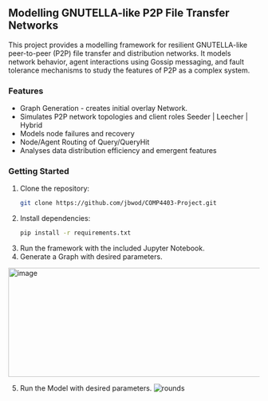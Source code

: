 ## Modelling GNUTELLA-like P2P File Transfer Networks
This project provides a modelling framework for resilient GNUTELLA-like peer-to-peer (P2P) file transfer and distribution networks. It models network behavior, agent interactions using Gossip messaging, and fault tolerance mechanisms to study the features of P2P as a complex system.

### Features
- Graph Generation - creates initial overlay Network.
- Simulates P2P network topologies and client roles
    Seeder | Leecher | Hybrid
- Models node failures and recovery
- Node/Agent Routing of Query/QueryHit
- Analyses data distribution efficiency and emergent features

### Getting Started

1. Clone the repository:
    ```bash
    git clone https://github.com/jbwod/COMP4403-Project.git
    ```
2. Install dependencies:
    ```bash
    pip install -r requirements.txt
    ```
3. Run the framework with the included Jupyter Notebook.
4. Generate a Graph with desired parameters.
<img width="593" height="219" alt="image" src="https://github.com/user-attachments/assets/d9d806ea-4e29-430b-9de5-cfd772a9745a" />

5. Run the Model with desired parameters.
![rounds](https://github.com/user-attachments/assets/0c258961-fb6d-4d49-9192-65f914f7e502)
